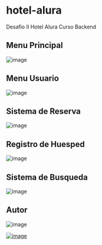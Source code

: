 # hotel-alura
Desafio II Hotel Alura Curso Backend
## Menu Principal
![image](https://user-images.githubusercontent.com/119096639/235289321-9155bd5b-65d5-42cf-9e1d-13c826473e6c.png)

## Menu Usuario
![image](https://user-images.githubusercontent.com/119096639/235289429-55ae7733-8632-4c5a-a91c-1a46019f2f7c.png)

## Sistema de Reserva 
![image](https://user-images.githubusercontent.com/119096639/235289484-f9c07ef5-2ae1-47d5-95c7-4868f092e919.png)

## Registro de Huesped
![image](https://user-images.githubusercontent.com/119096639/235289720-86dbdd56-ac28-448e-a728-be23be698060.png)

## Sistema de Busqueda
![image](https://user-images.githubusercontent.com/119096639/235289755-e574df49-ac5b-4508-865c-3bf7d07e72d9.png)

## Autor
![image](https://user-images.githubusercontent.com/119096639/235289890-76ce8e4e-4a7a-4dda-ae46-9e90fb3c270f.png)

[![image](https://user-images.githubusercontent.com/119096639/235289943-9cbe5cb9-993e-4a6d-b97f-e26ebe8753de.png)](https://www.linkedin.com/in/jean-paul-gotopo/)
